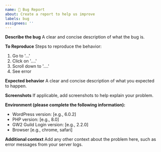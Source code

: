 ```yaml
---
name: 🐛 Bug Report
about: Create a report to help us improve
labels: bug
assignees: ''
---
```


**Describe the bug**
A clear and concise description of what the bug is.

**To Reproduce**
Steps to reproduce the behavior:
1. Go to '...'
2. Click on '....'
3. Scroll down to '....'
4. See error

**Expected behavior**
A clear and concise description of what you expected to happen.

**Screenshots**
If applicable, add screenshots to help explain your problem.

**Environment (please complete the following information):**
- WordPress version: [e.g., 6.0.2]
- PHP version: [e.g., 8.0]
- GW2 Guild Login version: [e.g., 2.2.0]
- Browser [e.g., chrome, safari]

**Additional context**
Add any other context about the problem here, such as error messages from your server logs.
